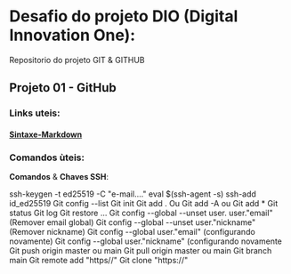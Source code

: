 # Desafio do projeto DIO  (Digital Innovation One):
  Repositorio do projeto GIT & GITHUB
## Projeto 01 - GitHub

### Links uteis: 
  #### [Sintaxe-Markdown](https://www.markdownguide.org/basic-syntax/)

### Comandos ùteis:
  **Comandos** & **Chaves SSH**:
 
 ssh-keygen -t ed25519 -C  "e-mail...."
 eval $(ssh-agent -s)
 ssh-add id_ed25519
 Git config --list
 Git init
 Git add .  Ou Git add -A  ou   Git add *
 Git status
 Git log
 Git restore ...
 Git config --global --unset user. user."email" (Remover email global)
 Git config --global --unset user."nickname" (Remover nickname)
 Git config --global  user."email" (configurando novamente)
 Git config --global  user."nickname" (configurando novamente
 Git push origin master ou main
 Git pull origin master ou main
 Git branch main
 Git remote add "https//"
 Git clone "https://"



